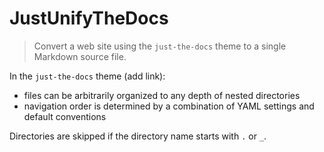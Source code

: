 # JustUnifyTheDocs

> Convert a web site using the `just-the-docs` theme to a single Markdown source file.

In the `just-the-docs` theme (add link):

- files can be arbitrarily organized to any depth of nested directories
- navigation order is determined by a combination of YAML settings and default conventions

Directories are skipped if the directory name starts with `.` or `_`.
